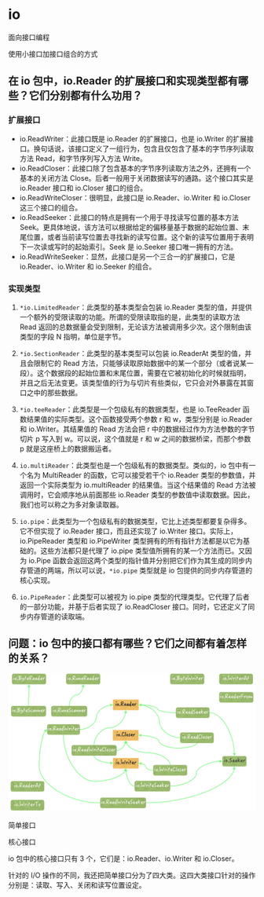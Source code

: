 # io

面向接口编程

使用小接口加接口组合的方式

## 在 io 包中，io.Reader 的扩展接口和实现类型都有哪些？它们分别都有什么功用？

### 扩展接口

-   io.ReadWriter：此接口既是 io.Reader 的扩展接口，也是 io.Writer 的扩展接口。换句话说，该接口定义了一组行为，包含且仅包含了基本的字节序列读取方法 Read，和字节序列写入方法 Write。
-   io.ReadCloser：此接口除了包含基本的字节序列读取方法之外，还拥有一个基本的关闭方法 Close。后者一般用于关闭数据读写的通路。这个接口其实是 io.Reader 接口和 io.Closer 接口的组合。
-   io.ReadWriteCloser：很明显，此接口是 io.Reader、io.Writer 和 io.Closer 这三个接口的组合。
-   io.ReadSeeker：此接口的特点是拥有一个用于寻找读写位置的基本方法 Seek。更具体地说，该方法可以根据给定的偏移量基于数据的起始位置、末尾位置，或者当前读写位置去寻找新的读写位置。这个新的读写位置用于表明下一次读或写时的起始索引。Seek 是 io.Seeker 接口唯一拥有的方法。
-   io.ReadWriteSeeker：显然，此接口是另一个三合一的扩展接口，它是 io.Reader、io.Writer 和 io.Seeker 的组合。

### 实现类型

1. `*io.LimitedReader`：此类型的基本类型会包装 io.Reader 类型的值，并提供一个额外的受限读取的功能。所谓的受限读取指的是，此类型的读取方法 Read 返回的总数据量会受到限制，无论该方法被调用多少次。这个限制由该类型的字段 N 指明，单位是字节。

2. `*io.SectionReader`：此类型的基本类型可以包装 io.ReaderAt 类型的值，并且会限制它的 Read 方法，只能够读取原始数据中的某一个部分（或者说某一段）。这个数据段的起始位置和末尾位置，需要在它被初始化的时候就指明，并且之后无法变更。该类型值的行为与切片有些类似，它只会对外暴露在其窗口之中的那些数据。

3. `*io.teeReader`：此类型是一个包级私有的数据类型，也是 io.TeeReader 函数结果值的实际类型。这个函数接受两个参数 r 和 w，类型分别是 io.Reader 和 io.Writer。其结果值的 Read 方法会把 r 中的数据经过作为方法参数的字节切片 p 写入到 w。可以说，这个值就是 r 和 w 之间的数据桥梁，而那个参数 p 就是这座桥上的数据搬运者。

4. `io.multiReader`：此类型也是一个包级私有的数据类型。类似的，io 包中有一个名为 MultiReader 的函数，它可以接受若干个 io.Reader 类型的参数值，并返回一个实际类型为 io.multiReader 的结果值。当这个结果值的 Read 方法被调用时，它会顺序地从前面那些 io.Reader 类型的参数值中读取数据。因此，我们也可以称之为多对象读取器。

5. `io.pipe`：此类型为一个包级私有的数据类型，它比上述类型都要复杂得多。它不但实现了 io.Reader 接口，而且还实现了 io.Writer 接口。实际上，io.PipeReader 类型和 io.PipeWriter 类型拥有的所有指针方法都是以它为基础的。这些方法都只是代理了 io.pipe 类型值所拥有的某一个方法而已。又因为 io.Pipe 函数会返回这两个类型的指针值并分别把它们作为其生成的同步内存管道的两端，所以可以说，`*io.pipe` 类型就是 io 包提供的同步内存管道的核心实现。

6. `io.PipeReader`：此类型可以被视为 io.pipe 类型的代理类型。它代理了后者的一部分功能，并基于后者实现了 io.ReadCloser 接口。同时，它还定义了同步内存管道的读取端。

## 问题：io 包中的接口都有哪些？它们之间都有着怎样的关系？

![](media/io.png)

简单接口

核心接口

io 包中的核心接口只有 3 个，它们是：io.Reader、io.Writer 和 io.Closer。

针对的 I/O 操作的不同，我还把简单接口分为了四大类。这四大类接口针对的操作分别是：读取、写入、关闭和读写位置设定。
